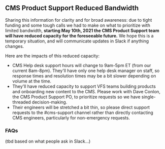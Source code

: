 ## CMS Product Support Reduced Bandwidth

Sharing this information for clarity and for broad awareness: due to tight funding and some tough calls we had to make on what to prioritize with limited bandwidth, **starting May 10th, 2021 the CMS Product Support team will have reduced capacity for the foreseeable future.** We hope this is a temporary situation, and will communicate updates in Slack if anything changes.

Here are the impacts of this reduced capacity:
- CMS Help desk support hours will change to 9am-5pm ET (from our current 8am-8pm). They'll have only one help desk manager on staff, so response times and resolution times may be a bit slower depending on volume at the time.
- They'll have reduced capacity to support VFS teams building products and onboarding new content to the CMS. Please work with Dave Conlon, the CMS Product Support PO, to prioritize requests so we have single-threaded decision-making.
- Their engineers will be stretched a bit thin, so please direct support requests to the #cms-support channel rather than directly contacting CMS engineers, particularly for non-emergency requests.

### FAQs

(tbd based on what people ask in Slack...)

